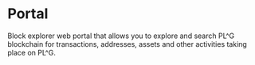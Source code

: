 Portal
======
Block explorer web portal that allows you to explore and search PL^G blockchain for transactions, addresses, assets and other activities taking place on PL^G.